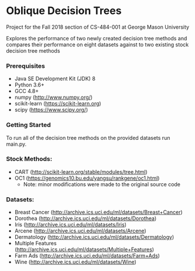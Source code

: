 # Oblique Decision Trees
Project for the Fall 2018 section of CS-484-001 at George Mason University

Explores the performance of two newly created decision tree methods and compares their performance on eight datasets against to two existing stock decision tree methods

### Prerequisites
* Java SE Development Kit (JDK) 8
* Python 3.6+
* GCC 4.8+
* numpy (http://www.numpy.org/)
* scikit-learn (https://scikit-learn.org)
* scipy (https://www.scipy.org/)

### Getting Started
To run all of the decision tree methods on the provided datasets run main.py.

### Stock Methods:
* CART (http://scikit-learn.org/stable/modules/tree.html)
* OC1 (https://genomics10.bu.edu/yangsu/rankgene/oc1.html)
  - Note: minor modifications were made to the original source code

### Datasets:
* Breast Cancer (http://archive.ics.uci.edu/ml/datasets/Breast+Cancer)
* Dorothea (http://archive.ics.uci.edu/ml/datasets/Dorothea)
* Iris (http://archive.ics.uci.edu/ml/datasets/Iris)
* Arcene (http://archive.ics.uci.edu/ml/datasets/Arcene)
* Dermatology (http://archive.ics.uci.edu/ml/datasets/Dermatology)
* Multiple Features (http://archive.ics.uci.edu/ml/datasets/Multiple+Features)
* Farm Ads (http://archive.ics.uci.edu/ml/datasets/Farm+Ads)
* Wine (http://archive.ics.uci.edu/ml/datasets/Wine)

